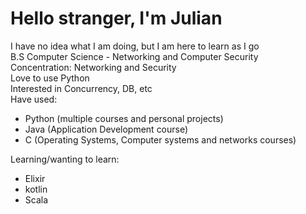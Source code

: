 # Hello stranger, I'm Julian

I have no idea what I am doing, but I am here to learn as I go \
B.S Computer Science - Networking and Computer Security\
Concentration: Networking and Security \
Love to use Python \
Interested in Concurrency, DB, etc \
Have used:
+ Python (multiple courses and personal projects)
+ Java (Application Development course)
+ C (Operating Systems, Computer systems and networks courses)
<!--hello there-->
Learning/wanting to learn:
+ Elixir
+ kotlin
+ Scala
